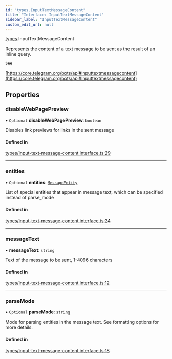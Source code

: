 ```yaml
---
id: "types.InputTextMessageContent"
title: "Interface: InputTextMessageContent"
sidebar_label: "InputTextMessageContent"
custom_edit_url: null
---
```


[types](../modules/types.md).InputTextMessageContent

Represents the content of a text message to be sent as the result of an inline
query.

**`See`**

[https://core.telegram.org/bots/api#inputtextmessagecontent](https://core.telegram.org/bots/api#inputtextmessagecontent)

## Properties

### disableWebPagePreview

• `Optional` **disableWebPagePreview**: `boolean`

Disables link previews for links in the sent message

#### Defined in

[types/input-text-message-content.interface.ts:29](https://github.com/DeityLamb/telegramjs/blob/32b4cca/packages/common/lib/interfaces/types/input-text-message-content.interface.ts#L29)

___

### entities

• `Optional` **entities**: [`MessageEntity`](types.MessageEntity.md)

List of special entities that appear in message text, which can be specified
instead of parse_mode

#### Defined in

[types/input-text-message-content.interface.ts:24](https://github.com/DeityLamb/telegramjs/blob/32b4cca/packages/common/lib/interfaces/types/input-text-message-content.interface.ts#L24)

___

### messageText

• **messageText**: `string`

Text of the message to be sent, 1-4096 characters

#### Defined in

[types/input-text-message-content.interface.ts:12](https://github.com/DeityLamb/telegramjs/blob/32b4cca/packages/common/lib/interfaces/types/input-text-message-content.interface.ts#L12)

___

### parseMode

• `Optional` **parseMode**: `string`

Mode for parsing entities in the message text. See formatting options for more
details.

#### Defined in

[types/input-text-message-content.interface.ts:18](https://github.com/DeityLamb/telegramjs/blob/32b4cca/packages/common/lib/interfaces/types/input-text-message-content.interface.ts#L18)
